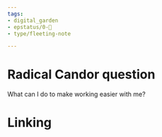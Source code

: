 ```yaml
---
tags: 
- digital_garden
- epstatus/0-🌰
- type/fleeting-note

---
```

# Radical Candor question
What can I do to make working easier with me?


# Linking


